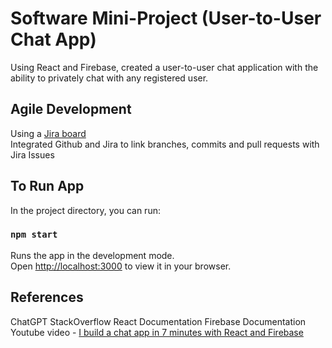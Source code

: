 # Software Mini-Project (User-to-User Chat App)

Using React and Firebase, created a user-to-user chat application with the ability to privately chat with any registered user.

## Agile Development

Using a [Jira board](https://rishavde.atlassian.net/jira/software/projects/SDMP/boards/1) \
Integrated Github and Jira to link branches, commits and pull requests with Jira Issues

## To Run App

In the project directory, you can run:

### `npm start`

Runs the app in the development mode.\
Open [http://localhost:3000](http://localhost:3000) to view it in your browser.

## References
ChatGPT
StackOverflow
React Documentation
Firebase Documentation
Youtube video - [I build a chat app in 7 minutes with React and Firebase](https://www.youtube.com/watch?v=zQyrwxMPm88)


